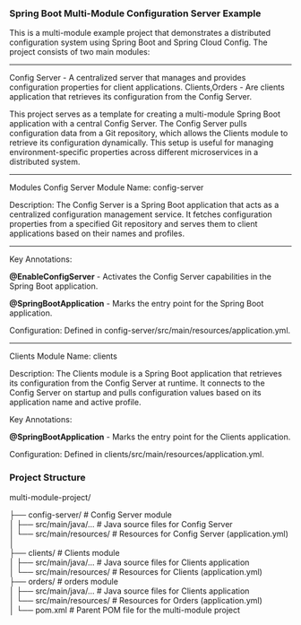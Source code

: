 ### Spring Boot Multi-Module Configuration Server Example
This is a multi-module example project that demonstrates a distributed configuration system using Spring Boot and Spring Cloud Config. The project consists of two main modules:
<hr>

Config Server - A centralized server that manages and provides configuration properties for client applications.
Clients,Orders - Are clients application that retrieves its configuration from the Config Server.

This project serves as a template for creating a multi-module Spring Boot application with a central Config Server. The Config Server pulls configuration data from a Git repository, which allows the Clients module to retrieve its configuration dynamically. This setup is useful for managing environment-specific properties across different microservices in a distributed system.
<hr>

Modules
Config Server
Module Name: config-server

Description: The Config Server is a Spring Boot application that acts as a centralized configuration management service. It fetches configuration properties from a specified Git repository and serves them to client applications based on their names and profiles.
<hr>

Key Annotations:

**@EnableConfigServer** - Activates the Config Server capabilities in the Spring Boot application. 

**@SpringBootApplication** - Marks the entry point for the Spring Boot application.

Configuration: Defined in config-server/src/main/resources/application.yml.
<hr>

Clients
Module Name: clients

Description: The Clients module is a Spring Boot application that retrieves its configuration from the Config Server at runtime. It connects to the Config Server on startup and pulls configuration values based on its application name and active profile.

Key Annotations:

**@SpringBootApplication** - Marks the entry point for the Clients application.

Configuration: Defined in clients/src/main/resources/application.yml.

### Project Structure

multi-module-project/

├── config-server/                # Config Server module  
│   ├── src/main/java/...         # Java source files for Config Server  
│   └── src/main/resources/       # Resources for Config Server (application.yml)    
│  
├── clients/                      # Clients module    
│   ├── src/main/java/...         # Java source files for Clients application  
│   └── src/main/resources/       # Resources for Clients (application.yml)  
├── orders/                       # orders module    
│   ├── src/main/java/...         # Java source files for Clients application  
│   └── src/main/resources/       # Resources for Orders (application.yml)  
│
└── pom.xml                       # Parent POM file for the multi-module project
